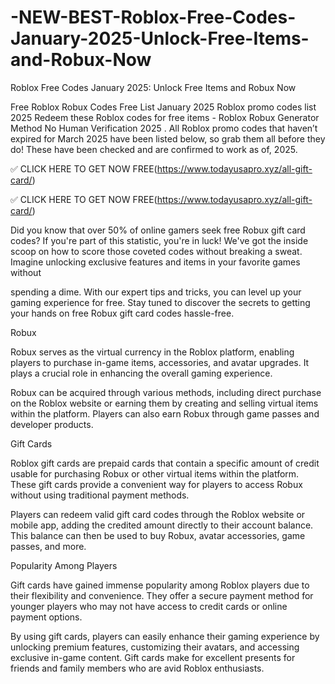 # -NEW-BEST-Roblox-Free-Codes-January-2025-Unlock-Free-Items-and-Robux-Now

Roblox Free Codes January 2025: Unlock Free Items and Robux Now

Free Roblox Robux Codes Free List January 2025 Roblox promo codes list 2025 Redeem these Roblox codes for free items - Roblox Robux Generator Method No Human Verification 2025 . All Roblox promo codes that haven’t expired for March 2025 have been listed below, so grab them all before they do! These have been checked and are confirmed to work as of, 2025.

 

✅ CLICK HERE TO GET NOW FREE(https://www.todayusapro.xyz/all-gift-card/)

✅ CLICK HERE TO GET NOW FREE(https://www.todayusapro.xyz/all-gift-card/)

 

Did you know that over 50% of online gamers seek free Robux gift card codes? If you're part of this statistic, you're in luck! We've got the inside scoop on how to score those coveted codes without breaking a sweat. Imagine unlocking exclusive features and items in your favorite games without

spending a dime. With our expert tips and tricks, you can level up your gaming experience for free. Stay tuned to discover the secrets to getting your hands on free Robux gift card codes hassle-free.

Robux

Robux serves as the virtual currency in the Roblox platform, enabling players to purchase in-game items, accessories, and avatar upgrades. It plays a crucial role in enhancing the overall gaming experience.

Robux can be acquired through various methods, including direct purchase on the Roblox website or earning them by creating and selling virtual items within the platform. Players can also earn Robux through game passes and developer products.

Gift Cards

Roblox gift cards are prepaid cards that contain a specific amount of credit usable for purchasing Robux or other virtual items within the platform. These gift cards provide a convenient way for players to access Robux without using traditional payment methods.

Players can redeem valid gift card codes through the Roblox website or mobile app, adding the credited amount directly to their account balance. This balance can then be used to buy Robux, avatar accessories, game passes, and more.

Popularity Among Players

Gift cards have gained immense popularity among Roblox players due to their flexibility and convenience. They offer a secure payment method for younger players who may not have access to credit cards or online payment options.

By using gift cards, players can easily enhance their gaming experience by unlocking premium features, customizing their avatars, and accessing exclusive in-game content. Gift cards make for excellent presents for friends and family members who are avid Roblox enthusiasts.
